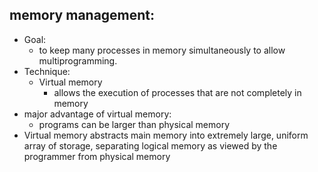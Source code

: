 ## memory management:
* Goal:
  - to keep many processes in memory simultaneously to allow multiprogramming.
* Technique:
  - Virtual memory
    - allows the execution of processes that are not completely in memory
* major advantage of virtual memory:
  - programs can be larger than physical memory
* Virtual memory abstracts main memory into extremely large, uniform array of storage, separating logical memory as viewed by the programmer from physical memory
